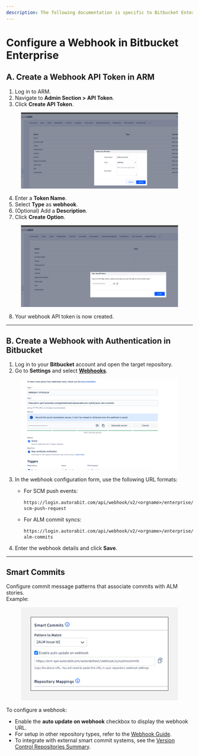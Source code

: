 ```yaml
---
description: The following documentation is specific to Bitbucket Enterprise customers.
---
```


# Configure a Webhook in Bitbucket Enterprise

## A. Create a Webhook API Token in ARM

1. Log in to ARM.
2. Navigate to **Admin Section > API Token**.
3. Click **Create API Token**.

<figure><img src="../../../../../.gitbook/assets/image (985).png" alt="Create API Token screen in ARM"></figure>

4. Enter a **Token Name**.
5. Select **Type** as **webhook**.
6. (Optional) Add a **Description**.
7. Click **Create Option**.

<figure><img src="../../../../../.gitbook/assets/image (986).png" alt="Webhook token details input screen in ARM"></figure>

8. Your webhook API token is now created.

---

## B. Create a Webhook with Authentication in Bitbucket

1. Log in to your **Bitbucket** account and open the target repository.
2. Go to **Settings** and select [**Webhooks**](https://knowledgebase.autorabit.com/product-guides/codescan/codescan-integration/webhooks).

<figure><img src="../../../../../.gitbook/assets/image (988).png" alt="Bitbucket Webhooks configuration section"></figure>

3. In the webhook configuration form, use the following URL formats:

   - For SCM push events:  
     ```
     https://login.autorabit.com/api/webhook/v2/<orgname>/enterprise/trigger-scm-push-request
     ```

   - For ALM commit syncs:  
     ```
     https://login.autorabit.com/api/webhook/v2/<orgname>/enterprise/sync-alm-commits
     ```

4. Enter the webhook details and click **Save**.

---

## Smart Commits

Configure commit message patterns that associate commits with ALM stories.  
Example:

<figure><img src="../../../../../.gitbook/assets/image (989).png" alt="Smart commit example and configuration options" width="563"></figure>

To configure a webhook:

- Enable the **auto update on webhook** checkbox to display the webhook URL.
- For setup in other repository types, refer to the [Webhook Guide](file://product-guides/arm/arm-features/webhooks).
- To integrate with external smart commit systems, see the [Version Control Repositories Summary](file://product-guides/arm/arm-features/version-control/introduction-to-version-control/version-control-repositories-summary).
